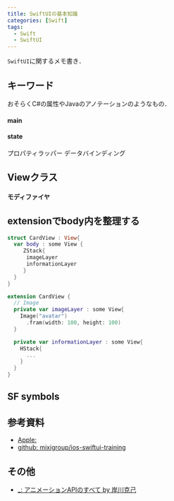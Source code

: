 ```yaml
---
title: SwiftUIの基本知識
categories: [Swift]
tags:
  - Swift
  - SwiftUI
---
```


`SwiftUI`に関するメモ書き．


## キーワード

おそらくC#の属性やJavaのアノテーションのようなもの．

#### main


#### state

プロパティラッパー
データバインディング

## Viewクラス

#### モディファイヤ


## extensionでbody内を整理する

```swift
struct CardView : View{
  var body : some View {
     ZStack{
      imageLayer
      informationLayer
     }
  }
}

extension CardView {
  // Image
  private var imageLayer : some View{
    Image("avatar")
      .fram(width: 100, height: 100)
  }

  private var informationLayer : some View{
    HStack{
      ...
    }
  }
}

```

## SF symbols




## 参考資料

- [Apple: ](https://developer.apple.com/videos/play/wwdc2019/226)
- [github: mixigroup/ios-swiftui-training](https://github.com/mixigroup/ios-swiftui-training/blob/session-3.1/README.md)


## その他

- [_: アニメーションAPIのすべて by 岸川克己](https://fortee.jp/iosdc-japan-2022/proposal/517cb156-3905-4dd7-b666-d2200049d822)